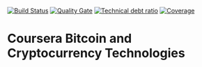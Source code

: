 [![Build Status][travis-badge]][travis-badge-url]
[![Quality Gate][sonarqube-badge]][sonarqube-badge-url] 
[![Technical debt ratio][technical-debt-ratio-badge]][technical-debt-ratio-badge-url] 
[![Coverage][coverage-badge]][coverage-badge-url]


Coursera Bitcoin and Cryptocurrency Technologies
===================================================



[travis-badge]: https://travis-ci.org/indrabasak/bitcoin-cryptocurrency-tech.svg?branch=master
[travis-badge-url]: https://travis-ci.org/indrabasak/bitcoin-cryptocurrency-tech/

[sonarqube-badge]: https://sonarcloud.io/api/project_badges/measure?project=com.basaki%3Ablockchain-noobchain&metric=alert_status
[sonarqube-badge-url]: https://sonarcloud.io/dashboard/index/com.basaki:bitcoin-cryptocurrency-tech 

[technical-debt-ratio-badge]: https://sonarcloud.io/api/project_badges/measure?project=com.basaki%3Ablockchain-noobchain&metric=sqale_index
[technical-debt-ratio-badge-url]: https://sonarcloud.io/dashboard/index/com.basaki:bitcoin-cryptocurrency-tech

[coverage-badge]: https://sonarcloud.io/api/project_badges/measure?project=com.basaki%3Ablockchain-noobchain&metric=coverage
[coverage-badge-url]: https://sonarcloud.io/dashboard/index/com.basaki:bitcoin-cryptocurrency-tech